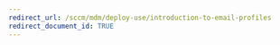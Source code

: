 ```yaml
---
redirect_url: /sccm/mdm/deploy-use/introduction-to-email-profiles
redirect_document_id: TRUE
---
```

